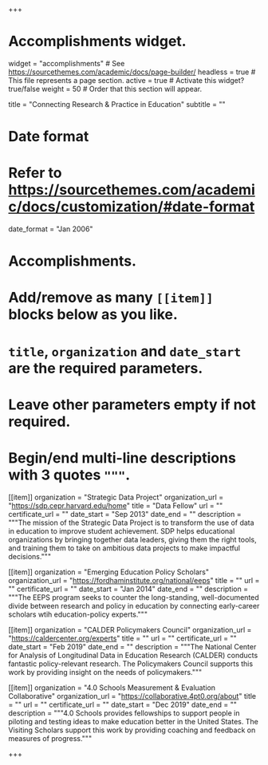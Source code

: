 +++
# Accomplishments widget.
widget = "accomplishments"  # See https://sourcethemes.com/academic/docs/page-builder/
headless = true  # This file represents a page section.
active = true  # Activate this widget? true/false
weight = 50  # Order that this section will appear.

title = "Connecting Research & Practice in Education"
subtitle = ""

# Date format
#   Refer to https://sourcethemes.com/academic/docs/customization/#date-format
date_format = "Jan 2006"

# Accomplishments.
#   Add/remove as many `[[item]]` blocks below as you like.
#   `title`, `organization` and `date_start` are the required parameters.
#   Leave other parameters empty if not required.
#   Begin/end multi-line descriptions with 3 quotes `"""`.

[[item]]
  organization = "Strategic Data Project"
  organization_url = "https://sdp.cepr.harvard.edu/home"
  title = "Data Fellow"
  url = ""
  certificate_url = ""
  date_start = "Sep 2013"
  date_end = ""
  description = """The mission of the Strategic Data Project is to transform the use of data in education to improve student achievement. SDP helps educational organizations by bringing together data leaders, giving them the right tools, and training them to take on ambitious data projects to make impactful decisions."""

[[item]]
  organization = "Emerging Education Policy Scholars"
  organization_url = "https://fordhaminstitute.org/national/eeps"
  title = ""
  url = ""
  certificate_url = ""
  date_start = "Jan 2014"
  date_end = ""
  description = """The EEPS program seeks to counter the long-standing, well-documented divide between research and policy in education by connecting early-career scholars wtih education-policy experts."""
  
[[item]]
  organization = "CALDER Policymakers Council"
  organization_url = "https://caldercenter.org/experts"
  title = ""
  url = ""
  certificate_url = ""
  date_start = "Feb 2019"
  date_end = ""
  description = """The National Center for Analysis of Longitudinal Data in Education Research (CALDER) conducts fantastic policy-relevant research. The Policymakers Council supports this work by providing insight on the needs of policymakers."""
  
  [[item]]
  organization = "4.0 Schools Measurement & Evaluation Collaborative"
  organization_url = "https://collaborative.4pt0.org/about"
  title = ""
  url = ""
  certificate_url = ""
  date_start = "Dec 2019"
  date_end = ""
  description = """4.0 Schools provides fellowships to support people in piloting and testing ideas to make education better in the United States. The Visiting Scholars support this work by providing coaching and feedback on measures of progress."""


+++

